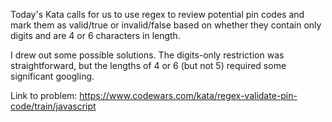 Today's Kata calls for us to use regex to review potential pin codes and mark them as valid/true or invalid/false based on whether they contain only digits and are 4 or 6 characters in length.

I drew out some possible solutions.  The digits-only restriction was straightforward, but the lengths of 4 or 6 (but not 5) required some significant googling.



Link to problem: https://www.codewars.com/kata/regex-validate-pin-code/train/javascript

